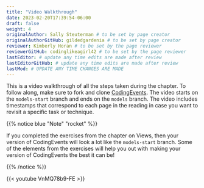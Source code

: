 ```yaml
---
title: "Video Walkthrough"
date: 2023-02-20T17:39:54-06:00
draft: false
weight: 4
originalAuthor: Sally Steuterman # to be set by page creator
originalAuthorGitHub: gildedgardenia # to be set by page creator
reviewer: Kimberly Horan # to be set by the page reviewer
reviewerGitHub: codinglikeagirl42 # to be set by the page reviewer
lastEditor: # update any time edits are made after review
lastEditorGitHub: # update any time edits are made after review
lastMod: # UPDATE ANY TIME CHANGES ARE MADE
---
```


This is a video walkthrough of all the steps taken during the chapter. To follow along, make sure to fork and clone [CodingEvents](https://github.com/launchcodeeducation/codingevents). The video starts on the `models-start` branch and ends on the `models` branch. The video includes timestamps that correspond to each page in the reading in case you want to revisit a specific task or technique.

{{% notice blue "Note" "rocket" %}}

   If you completed the exercises from the chapter on Views, then your version of CodingEvents will look a lot like the `models-start` branch. Some of the elements from the exercises will help you out with making your version of CodingEvents the best it can be!

{{% /notice %}}

{{< youtube VnMQ78b9-FE >}}